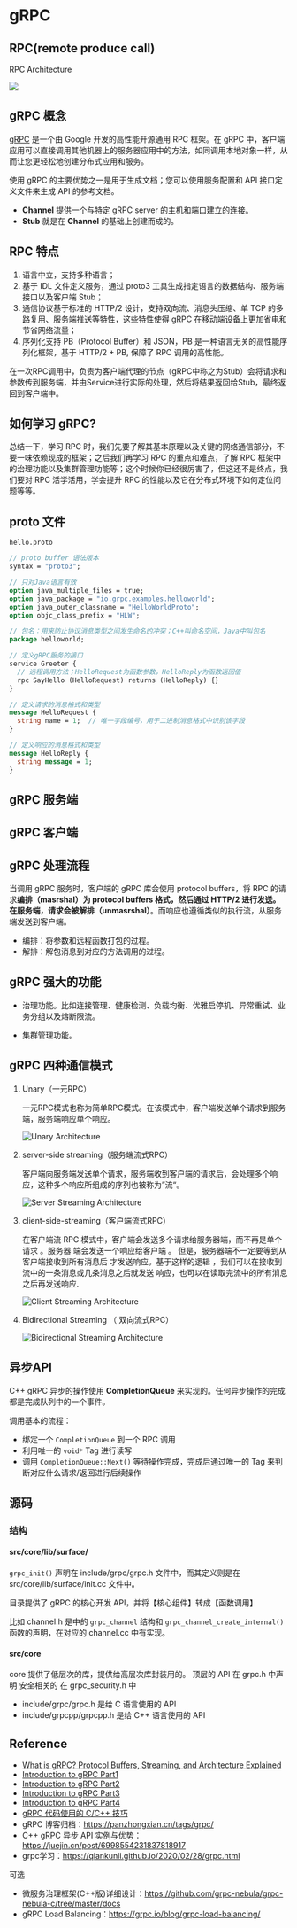 <!--
 * @Author: johnjeep
 * @Date: 2022-11-02 21:34:24
 * @LastEditors: johnjeep
 * @LastEditTime: 2022-11-03 00:17:48
 * @Description: gRPC 用法
 * Copyright (c) 2022 by johnjeep, All Rights Reserved. 
-->
# gRPC



## RPC(remote produce call)

RPC Architecture

![](figures/remote-call-procedure-working.png)

## gRPC 概念

[gRPC](http://www.grpc.io/) 是一个由 Google 开发的高性能开源通用 RPC 框架。在 gRPC 中，客户端应用可以直接调用其他机器上的服务器应用中的方法，如同调用本地对象一样，从而让您更轻松地创建分布式应用和服务。

使用 gRPC 的主要优势之一是用于生成文档；您可以使用服务配置和 API 接口定义文件来生成 API 的参考文档。



- **Channel** 提供一个与特定 gRPC server 的主机和端口建立的连接。
- **Stub** 就是在 **Channel** 的基础上创建而成的。



## RPC 特点

1. 语言中立，支持多种语言；
2. 基于 IDL 文件定义服务，通过 proto3 工具生成指定语言的数据结构、服务端接口以及客户端 Stub；
3. 通信协议基于标准的 HTTP/2 设计，支持双向流、消息头压缩、单 TCP 的多路复用、服务端推送等特性，这些特性使得 gRPC 在移动端设备上更加省电和节省网络流量；
4. 序列化支持 PB（Protocol Buffer）和 JSON，PB 是一种语言无关的高性能序列化框架，基于 HTTP/2 + PB, 保障了 RPC 调用的高性能。

在一次RPC调用中，负责为客户端代理的节点（gRPC中称之为Stub）会将请求和参数传到服务端，并由Service进行实际的处理，然后将结果返回给Stub，最终返回到客户端中。


## 如何学习 gRPC?

总结一下，学习 RPC 时，我们先要了解其基本原理以及关键的网络通信部分，不要一味依赖现成的框架；之后我们再学习 RPC 的重点和难点，了解 RPC 框架中的治理功能以及集群管理功能等；这个时候你已经很厉害了，但这还不是终点，我们要对 RPC 活学活用，学会提升 RPC 的性能以及它在分布式环境下如何定位问题等等。



## proto 文件

`hello.proto`

```protobuf
// proto buffer 语法版本
syntax = "proto3";

// 只对Java语言有效
option java_multiple_files = true;
option java_package = "io.grpc.examples.helloworld";
option java_outer_classname = "HelloWorldProto";
option objc_class_prefix = "HLW";

// 包名：用来防止协议消息类型之间发生命名的冲突；C++叫命名空间，Java中叫包名
package helloworld;

// 定义gRPC服务的接口
service Greeter {
  // 远程调用方法；HelloRequest为函数参数，HelloReply为函数返回值
  rpc SayHello (HelloRequest) returns (HelloReply) {}
}

// 定义请求的消息格式和类型 
message HelloRequest {
  string name = 1;  // 唯一字段编号，用于二进制消息格式中识别该字段
}

// 定义响应的消息格式和类型 
message HelloReply {
  string message = 1;
}

```



## gRPC 服务端



## gRPC 客户端



## gRPC 处理流程

当调用 gRPC 服务时，客户端的 gRPC 库会使用 protocol buffers，将 RPC 的请求**编排（masrshal）**为 protocol buffers 格式，然后通过 HTTP/2 进行发送。在服务端，请求会被**解排（unmasrshal）**。而响应也遵循类似的执行流，从服务端发送到客户端。

- 编排：将参数和远程函数打包的过程。
- 解排：解包消息到对应的方法调用的过程。







## gRPC 强大的功能

- 治理功能。比如连接管理、健康检测、负载均衡、优雅启停机、异常重试、业务分组以及熔断限流。

- 集群管理功能。

## gRPC 四种通信模式

1. Unary（一元RPC）

   一元RPC模式也称为简单RPC模式。在该模式中，客户端发送单个请求到服务端，服务端响应单个响应。

   ![Unary Architecture](https://www.polarsparc.com/xhtml/images/grpc-02.png)

2. server-side streaming（服务端流式RPC）

   客户端向服务端发送单个请求，服务端收到客户端的请求后，会处理多个响应，这种多个响应所组成的序列也被称为”流“。

   ![Server Streaming Architecture](https://www.polarsparc.com/xhtml/images/grpc-06.png)

3. client-side-streaming（客户端流式RPC）

   在客户端流 RPC 模式中，客户端会发送多个请求给服务器端，而不再是单个请求  。服务器
   端会发送一个响应给客户端 。 但是，服务器端不一定要等到从客户端接收到所有消息后
   才发送响应。基于这样的逻辑 ，我们可以在接收到流中的一条消息或几条消息之后就发送
   响应，也可以在读取完流中的所有消息之后再发送响应.  

   ![Client Streaming Architecture](https://www.polarsparc.com/xhtml/images/grpc-08.png)

4. Bidirectional Streaming （ 双向流式RPC）

   ![Bidirectional Streaming Architecture](https://www.polarsparc.com/xhtml/images/grpc-09.png)



## 异步API

C++ gRPC 异步的操作使用 **CompletionQueue** 来实现的。任何异步操作的完成都是完成队列中的一个事件。



调用基本的流程：

- 绑定一个 `CompletionQueue` 到一个 RPC 调用
- 利用唯一的 `void*` Tag 进行读写
- 调用 `CompletionQueue::Next()` 等待操作完成，完成后通过唯一的 Tag 来判断对应什么请求/返回进行后续操作





## 源码

### 结构

#### src/core/lib/surface/

`grpc_init()` 声明在 include/grpc/grpc.h 文件中，而其定义则是在 src/core/lib/surface/init.cc 文件中。

目录提供了 gRPC 的核心开发 API，并将【核心组件】转成【函数调用】

比如 channel.h 是中的 `grpc_channel` 结构和 `grpc_channel_create_internal()` 函数的声明，在对应的 channel.cc 中有实现。

#### src/core

core 提供了低层次的库，提供给高层次库封装用的。 顶层的 API 在 grpc.h 中声明 安全相关的 在 grpc_security.h 中

- include/grpc/grpc.h 是给 C 语言使用的 API
- include/grpcpp/grpcpp.h 是给 C++ 语言使用的 API





## Reference

- [What is gRPC? Protocol Buffers, Streaming, and Architecture Explained](https://www.freecodecamp.org/news/what-is-grpc-protocol-buffers-stream-architecture/)
- [Introduction to gRPC Part1](https://www.polarsparc.com/xhtml/gRPC-1.html)
- [Introduction to gRPC Part2](https://www.polarsparc.com/xhtml/gRPC-2.html)
- [Introduction to gRPC Part3](https://www.polarsparc.com/xhtml/gRPC-3.html)
- [Introduction to gRPC Part4](https://www.polarsparc.com/xhtml/gRPC-4.html)
- [gRPC 代码使用的 C/C++ 技巧](https://panzhongxian.cn/cn/2021/09/grpc-cpp-tricks/)
- gRPC 博客归档：https://panzhongxian.cn/tags/grpc/
- C++ gRPC 异步 API 实例与优势：https://juejin.cn/post/6998554231837818917
- grpc学习：https://qiankunli.github.io/2020/02/28/grpc.html

可选

- 微服务治理框架(C++版)详细设计：https://github.com/grpc-nebula/grpc-nebula-c/tree/master/docs
- gRPC Load Balancing：https://grpc.io/blog/grpc-load-balancing/